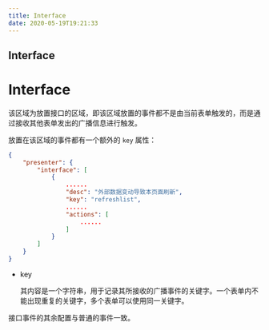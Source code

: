 ```yaml
---
title: Interface
date: 2020-05-19T19:21:33
---
```


## Interface

# Interface

该区域为放置接口的区域，即该区域放置的事件都不是由当前表单触发的，而是通过接收其他表单发出的广播信息进行触发。

放置在该区域的事件都有一个额外的 `key` 属性：

```json
{
    "presenter": {
        "interface": [
            {
                ......
                "desc": "外部数据变动导致本页面刷新",
                "key": "refreshlist",
                ......
                "actions": [
                    ......
                ]
            }
        ]
    }
}
```

* key

  其内容是一个字符串，用于记录其所接收的广播事件的关键字。一个表单内不能出现重复的关键字，多个表单可以使用同一关键字。

接口事件的其余配置与普通的事件一致。